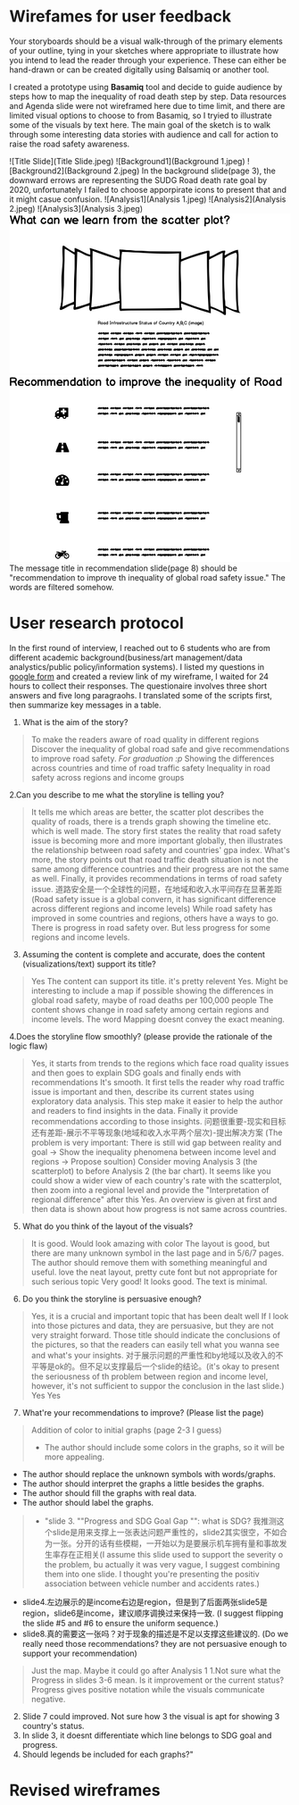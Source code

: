 # Wirefames for user feedback
Your storyboards should be a visual walk-through of the primary elements of your outline, tying in your sketches where appropriate to illustrate how you intend to lead the reader through your experience.  These can either be hand-drawn or can be created digitally using Balsamiq or another tool. 

I created a prototype using **Basamiq** tool and decide to guide audience by steps how to map the inequality of road death step by step. Data resources and Agenda slide were not wireframed here due to time limit, and there are limited visual options to choose to from Basamiq, so I tryied to illustrate some of the visuals by text here. The main goal of the sketch is to walk through some interesting data stories with audience and call for action to raise the road safety awareness.

![Title Slide](Title Slide.jpeg)
![Background1](Background 1.jpeg)
![Background2](Background 2.jpeg)
In the background slide(page 3), the downward errows are representing the SUDG Road death rate goal by 2020, unfortunately I failed to choose apporpirate icons to present that and it might casue confusion.
![Analysis1](Analysis 1.jpeg)
![Analysis2](Analysis 2.jpeg)
![Analysis3](Analysis 3.jpeg)
![Summary](Summary.jpeg)
![Recommendation](Recommendation.jpeg)
The message title in recommendation slide(page 8) should be "recommendation to improve th inequality of global road safety issue." The words are filtered somehow.

# User research protocol
In the first round of interview, I reached out to 6 students who are from different academic background(business/art management/data analystics/public policy/information systems). I listed my questions in [google form](https://docs.google.com/forms/d/e/1FAIpQLSchcYh5TmSVac6K1LurUegEFajmUXqztYK2rvhSyTf4ZAa-UQ/viewform?usp=pp_url) and created a review link of my wireframe, I waited for 24 hours to collect their responses. The questionaire involves three short answers and five long paragraohs. I translated some of the scripts first, then summarize key messages in a table.

1. What is the aim of the story?
> To make the readers aware of road quality in different regions
> Discover the inequality of global road safe and give recommendations to improve road safety.
> *For graduation :p*
> Showing the differences across countries and time of road traffic safety
> Inequality in road safety across regions and income groups

2.Can you describe to me what the storyline is telling you?
> It tells me which areas are better, the scatter plot describes the quality of roads, there is a trends graph showing the timeline etc. which is well made.
> The story first states the reality that road safety issue is becoming more and more important globally, then illustrates the relationship between road safety and countries' gpa index. What's more, the story points out that road traffic death situation is not the same among difference countries and their progress are not the same as well. Finally, it provides recommendations in terms of road safety issue.
> 道路安全是一个全球性的问题，在地域和收入水平间存在显著差距(Road safety issue is a global convern, it has significant difference across different regions and income levels)
> While road safety has improved in some countries and regions, others have a ways to go. 
> There is progress in road safety over. But less progress for some regions and income levels.

3. Assuming the content is complete and accurate, does the content (visualizations/text) support its title?
> Yes
> The content can support its title.
> it's pretty relevent
> Yes. Might be interesting to include a map if possible showing the differences in global road safety, maybe of road deaths per 100,000 people
> The content shows change in road safety among certain regions and income levels. The word Mapping doesnt convey the exact meaning.

4.Does the storyline flow smoothly? (please provide the rationale of the logic flaw)
> Yes, it starts from trends to the regions which face road quality issues and then goes to explain SDG goals and finally ends with recommendations
> It's smooth. It first tells the reader why road traffic issue is important and then, describe its current states using exploratory data analysis. This step make it easier to help the author and readers to find insights in the data. Finally it provide recommendations according to those insights.
> 问题很重要-现实和目标还有差距-展示不平等现象(地域和收入水平两个层次)-提出解决方案 (The problem is very important: There is still wid gap between reality and goal -> Show the inequality phenomena between income level and regions -> Propose soultion)
> Consider moving Analysis 3 (the scatterplot) to before Analysis 2 (the bar chart). It seems like you could show a wider view of each country's rate with the scatterplot, then zoom into a regional level and provide the "Interpretation of regional difference" after this
> Yes. An overview is given at first and then data is shown about how progress is not same across countries.

5. What do you think of the layout of the visuals?
> It is good. Would look amazing with color
> The layout is good, but there are many unknown symbol in the last page and in 5/6/7 pages. The author should remove them with something meaningful and useful.
love the neat layout, pretty cute font but not appropriate for such serious topic 
> Very good!
> It looks good. The text is minimal. 

6. Do you think the storyline is persuasive enough?
> Yes, it is a crucial and important topic that has been dealt well
> If I look into those pictures and data, they are persuasive, but they are not very straight forward. Those title should indicate the conclusions of the pictures, so that the readers can easily tell what you wanna see and what's your insights.
> 对于展示问题的严重性和by地域以及收入的不平等是ok的。但不足以支撑最后一个slide的结论。(it's okay to present the seriousness of th problem between region and income level, however, it's not sufficient to suppor the conclusion in the last slide.)
> Yes
> Yes

7. What're your recommendations to improve? (Please list the page)
> Addition of color to initial graphs (page 2-3 I guess)
> + The author should include some colors in the graphs, so it will be more appealing.
  + The author should replace the unknown symbols with words/graphs. 
  + The author should interpret the graphs a little besides the graphs. 
  + The author should fill the graphs with real data. 
  + The author should label the graphs.
> + "slide 3. ""Progress and SDG Goal Gap "": what is SDG? 我推测这个slide是用来支撑上一张表达问题严重性的，slide2其实很空，不如合为一张。分开的话有些模糊，一开始以为是要展示机车拥有量和事故发生率存在正相关(I assume this slide used to support the severity o the problem, bu actually it was very vague, I suggest combining them into one slide. I thought you're presenting the positiv association between vehicle number and accidents rates.)
  + slide4.左边展示的是income右边是region，但是到了后面两张slide5是region，slide6是income，建议顺序调换过来保持一致. (I suggest flipping the slide #5 and #6 to ensure the uniform sequence.)
  + slide8.真的需要这一张吗？对于现象的描述是不足以支撑这些建议的. (Do we really need those recommendations? they are not persuasive enough to support your recommendation)
> Just the map. Maybe it could go after Analysis 1
> 1.Not sure what the Progress in slides 3-6 mean. Is it improvement or the current status? Progress gives positive notation while the visuals communicate negative. 
2. Slide 7 could improved. Not sure how 3 the visual is apt for showing 3 country's status.
3. In slide 3, it doesnt differentiate which line belongs to SDG goal and progress.
4. Should legends be included for each graphs?"


# Revised wireframes
